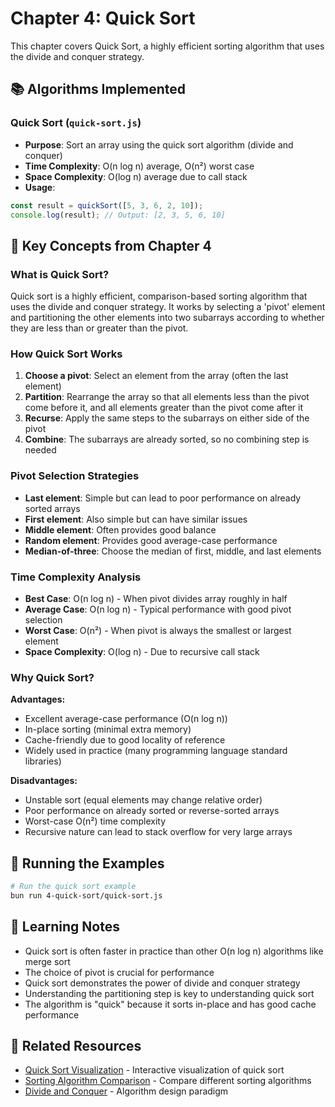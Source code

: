 # Chapter 4: Quick Sort

This chapter covers Quick Sort, a highly efficient sorting algorithm that uses the divide and conquer strategy.

## 📚 Algorithms Implemented

### Quick Sort (`quick-sort.js`)
- **Purpose**: Sort an array using the quick sort algorithm (divide and conquer)
- **Time Complexity**: O(n log n) average, O(n²) worst case
- **Space Complexity**: O(log n) average due to call stack
- **Usage**: 
```javascript
const result = quickSort([5, 3, 6, 2, 10]);
console.log(result); // Output: [2, 3, 5, 6, 10]
```

## 🎯 Key Concepts from Chapter 4

### What is Quick Sort?
Quick sort is a highly efficient, comparison-based sorting algorithm that uses the divide and conquer strategy. It works by selecting a 'pivot' element and partitioning the other elements into two subarrays according to whether they are less than or greater than the pivot.

### How Quick Sort Works
1. **Choose a pivot**: Select an element from the array (often the last element)
2. **Partition**: Rearrange the array so that all elements less than the pivot come before it, and all elements greater than the pivot come after it
3. **Recurse**: Apply the same steps to the subarrays on either side of the pivot
4. **Combine**: The subarrays are already sorted, so no combining step is needed

### Pivot Selection Strategies
- **Last element**: Simple but can lead to poor performance on already sorted arrays
- **First element**: Also simple but can have similar issues
- **Middle element**: Often provides good balance
- **Random element**: Provides good average-case performance
- **Median-of-three**: Choose the median of first, middle, and last elements

### Time Complexity Analysis
- **Best Case**: O(n log n) - When pivot divides array roughly in half
- **Average Case**: O(n log n) - Typical performance with good pivot selection
- **Worst Case**: O(n²) - When pivot is always the smallest or largest element
- **Space Complexity**: O(log n) - Due to recursive call stack

### Why Quick Sort?
**Advantages:**
- Excellent average-case performance (O(n log n))
- In-place sorting (minimal extra memory)
- Cache-friendly due to good locality of reference
- Widely used in practice (many programming language standard libraries)

**Disadvantages:**
- Unstable sort (equal elements may change relative order)
- Poor performance on already sorted or reverse-sorted arrays
- Worst-case O(n²) time complexity
- Recursive nature can lead to stack overflow for very large arrays

## 🚀 Running the Examples

```bash
# Run the quick sort example
bun run 4-quick-sort/quick-sort.js
```

## 📖 Learning Notes

- Quick sort is often faster in practice than other O(n log n) algorithms like merge sort
- The choice of pivot is crucial for performance
- Quick sort demonstrates the power of divide and conquer strategy
- Understanding the partitioning step is key to understanding quick sort
- The algorithm is "quick" because it sorts in-place and has good cache performance

## 🔗 Related Resources

- [Quick Sort Visualization](https://visualgo.net/en/sorting) - Interactive visualization of quick sort
- [Sorting Algorithm Comparison](https://www.toptal.com/developers/sorting-algorithms) - Compare different sorting algorithms
- [Divide and Conquer](https://en.wikipedia.org/wiki/Divide-and-conquer_algorithm) - Algorithm design paradigm 